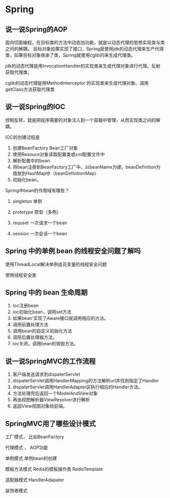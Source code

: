 # Spring



## 说一说Spring的AOP



面向切面编程，在目标类的方法中动态加功能，就是以动态代理的思想实现类与类之间的解耦。 目标对象如果实现了接口，Spring就使用jdk的动态代理来生产代理类，如果目标对象继承了类，Spring就使用cglib的来生成代理类。

jdk的动态代理是用InvocationHandler的实现类来生成代理对象进行代理。反射获取代理类。

cglib的动态代理是用MethodInterceptor 的实现类来生成代理对象。调用getClass方法获取代理类







## 说一说Spring的IOC



控制反转，就是把程序需要的对象注入到一个容器中管理，从而实现类之间的解耦。



IOC的创建过程是

1. 创建BeanFactory Bean工厂对象
2. 使用Resouce对象读取配置类或xml配置文件中
3. 解析配置中的bean
4. 将bean注册到BeanFactory工厂中，以beanName为键，beanDefinition为值放到HashMap中（beanDefinitionMap）
5. 初始化bean。



Spring中bean的作用域有哪些？



1. singleton 单例

2. prototype 原型（多例）

3. requset 一次请求一个bean

4. session  一次会话一个bean

   





## Spring 中的单例 bean 的线程安全问题了解吗





使用ThreadLocal解决单例成员变量的线程安全问题

使用线程安全类





## Spring 中的 bean 生命周期



1. Ioc注册bean
2. ioc初始化bean，调用set方法
3. 如果bean'实现了Aware接口就调用相应的方法。
4. 调用前置处理方法
5. 调用bean的自定义初始化方法
6. 调用后置处理器方法。
7. ioc关闭，调用bean的销毁方法。



## 说一说SpringMVC的工作流程





1. 客户端发送请求到dispaterServlet
2. dispaterServlet调用HandlerMapping的方法解析url并找到指定了Handler
3. dispaterServlet调用HandlerAdapter区执行相应的Handler方法。
4. 方法处理完后返回一个ModelAndView对象
5. 再由视图解析器ViewResolver进行解析
6. 返回View视图对象给前端。





## SpringMVC用了哪些设计模式



工厂模式，  比如BeanFactory

代理模式  ，  AOP功能

单例模式      单例bean的创建

模板方法模式  Redis的模板操作类 RedisTemplate

适配器模式  HandlerAdapater

装饰者模式



